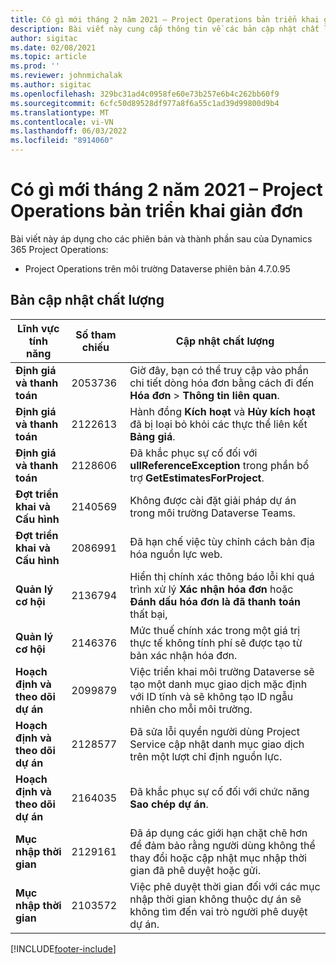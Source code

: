 ```yaml
---
title: Có gì mới tháng 2 năm 2021 – Project Operations bản triển khai giản đơn
description: Bài viết này cung cấp thông tin về các bản cập nhật chất lượng được cung cấp trong bản triển khai giản đơn Project Operations phát hành vào tháng 2 năm 2021.
author: sigitac
ms.date: 02/08/2021
ms.topic: article
ms.prod: ''
ms.reviewer: johnmichalak
ms.author: sigitac
ms.openlocfilehash: 329bc31ad4c0958fe60e73b257e6b4c262bb60f9
ms.sourcegitcommit: 6cfc50d89528df977a8f6a55c1ad39d99800d9b4
ms.translationtype: MT
ms.contentlocale: vi-VN
ms.lasthandoff: 06/03/2022
ms.locfileid: "8914060"
---
```

# <a name="whats-new-february-2021---project-operations-lite-deployment"></a>Có gì mới tháng 2 năm 2021 – Project Operations bản triển khai giản đơn

Bài viết này áp dụng cho các phiên bản và thành phần sau của Dynamics 365 Project Operations:

  - Project Operations trên môi trường Dataverse phiên bản 4.7.0.95

## <a name="quality-updates"></a>Bản cập nhật chất lượng

| **Lĩnh vực tính năng** | **Số tham chiếu** | **Cập nhật chất lượng** |
| --- | --- | --- |
| **Định giá và thanh toán** | 2053736 | Giờ đây, bạn có thể truy cập vào phần chi tiết dòng hóa đơn bằng cách đi đến **Hóa đơn** > **Thông tin liên quan**. |
| **Định giá và thanh toán** | 2122613 | Hành đồng **Kích hoạt** và **Hủy kích hoạt** đã bị loại bỏ khỏi các thực thể liên kết **Bảng giá**. |
| **Định giá và thanh toán** | 2128606 | Đã khắc phục sự cố đối với **ullReferenceException** trong phần bổ trợ **GetEstimatesForProject**. |
| **Đợt triển khai và Cấu hình** | 2140569 | Không được cài đặt giải pháp dự án trong môi trường Dataverse Teams. |
| **Đợt triển khai và Cấu hình** | 2086991 | Đã hạn chế việc tùy chỉnh cách bản địa hóa nguồn lực web. |
| **Quản lý cơ hội** | 2136794 | Hiển thị chính xác thông báo lỗi khi quá trình xử lý **Xác nhận hóa đơn** hoặc **Đánh dấu hóa đơn là đã thanh toán** thất bại, |
| **Quản lý cơ hội** | 2146376 | Mức thuế chính xác trong một giá trị thực tế không tính phí sẽ được tạo từ bản xác nhận hóa đơn. |
| **Hoạch định và theo dõi dự án** | 2099879 | Việc triển khai môi trường Dataverse sẽ tạo một danh mục giao dịch mặc định với ID tĩnh và sẽ không tạo ID ngẫu nhiên cho mỗi môi trường. |
| **Hoạch định và theo dõi dự án** | 2128577 | Đã sửa lỗi quyền người dùng Project Service cập nhật danh mục giao dịch trên một lượt chỉ định nguồn lực. |
| **Hoạch định và theo dõi dự án** | 2164035 | Đã khắc phục sự cố đối với chức năng **Sao chép dự án**. |
| **Mục nhập thời gian** | 2129161 | Đã áp dụng các giới hạn chặt chẽ hơn để đảm bảo rằng người dùng không thể thay đổi hoặc cập nhật mục nhập thời gian đã phê duyệt hoặc gửi. |
| **Mục nhập thời gian** | 2103572 | Việc phê duyệt thời gian đối với các mục nhập thời gian không thuộc dự án sẽ không tìm đến vai trò người phê duyệt dự án. |


[!INCLUDE[footer-include](../../includes/footer-banner.md)]